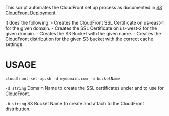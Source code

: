 This script automates the CloudFront set up process as documented in [S3 CloudFront Deployment](s3-cloudfront-deployment.md).

It does the following:
    - Creates the CloudFront SSL Certificate on us-east-1 for the given domain.
    - Creates the SSL Certificate on us-west-2 for the given domain.
    - Creates the S3 Bucket with the given name.
    - Creates the CloudFront distribution for the given S3 bucket with the correct cache settings.
  

# USAGE
`cloudfront-set-up.sh -d mydomain.com -b bucketName`

`-d string`
Domain Name to create the SSL certificates under and to use for CloudFront.

`-b string`
S3 Bucket Name to create and attach to the CloudFront distribution.
